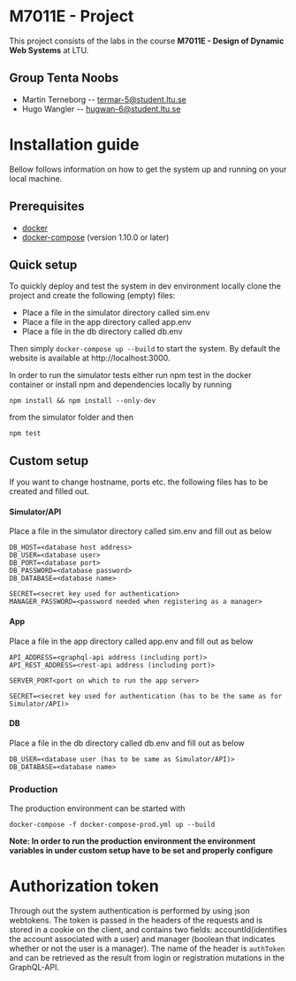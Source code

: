 # M7011E - Project
This project consists of the labs in the course **M7011E - Design of Dynamic Web Systems** at LTU.
## Group Tenta Noobs
- Martin Terneborg -- termar-5@student.ltu.se
- Hugo Wangler -- hugwan-6@student.ltu.se

# Installation guide
Bellow follows information on how to get the system up and running on your local machine.

## Prerequisites
- [docker](https://docs.docker.com/install/)
- [docker-compose](https://docs.docker.com/compose/install/) (version 1.10.0 or later)

## Quick setup
To quickly deploy and test the system in dev environment locally clone the project and create the following (empty) files:
- Place a file in the simulator directory called sim.env
- Place a file in the app directory called app.env
- Place a file in the db directory called db.env

Then simply `docker-compose up --build` to start the system. By default the website is available at http://localhost:3000.

In order to run the simulator tests either run npm test in the docker container or install npm and dependencies locally by running
```
npm install && npm install --only-dev
```
from the simulator folder and then
```
npm test
```

## Custom setup
If you want to change hostname, ports etc. the following files has to be created and filled out.
#### Simulator/API
Place a file in the simulator directory called sim.env and fill out as below
```
DB_HOST=<database host address>
DB_USER=<database user>
DB_PORT=<database port>
DB_PASSWORD=<database password>
DB_DATABASE=<database name>

SECRET=<secret key used for authentication>
MANAGER_PASSWORD=<password needed when registering as a manager>
```

#### App
Place a file in the app directory called app.env and fill out as below
```
API_ADDRESS=<graphql-api address (including port)>
API_REST_ADDRESS=<rest-api address (including port)>

SERVER_PORT<port on which to run the app server>

SECRET=<secret key used for authentication (has to be the same as for Simulator/API)>
```

#### DB
Place a file in the db directory called db.env and fill out as below
```
DB_USER=<database user (has to be same as Simulator/API)>
DB_DATABASE=<database name>
```

### Production
The production environment can be started with
```
docker-compose -f docker-compose-prod.yml up --build
```
**Note: In order to run the production environment the environment variables in under custom setup have to be set and properly configure**

# Authorization token
Through out the system authentication is performed by using json webtokens. The token is passed in the headers of the requests and is stored in a cookie on the client, and contains two fields: accountId(identifies the account associated with a user) and manager (boolean that indicates whether or not the user is a manager). The name of the header is `authToken` and can be retrieved as the result from login or registration mutations in the GraphQL-API.

